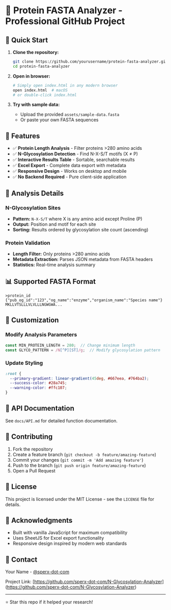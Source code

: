 # 🧬 Protein FASTA Analyzer - Professional GitHub Project

## 🚀 Quick Start

1. **Clone the repository:**
   ```bash
   git clone https://github.com/yourusername/protein-fasta-analyzer.git
   cd protein-fasta-analyzer
   ```

2. **Open in browser:**
   ```bash
   # Simply open index.html in any modern browser
   open index.html  # macOS
   # or double-click index.html
   ```

3. **Try with sample data:**
   - Upload the provided `assets/sample-data.fasta`
   - Or paste your own FASTA sequences

## 🔧 Features

- ✅ **Protein Length Analysis** - Filter proteins >280 amino acids
- ✅ **N-Glycosylation Detection** - Find N-X-S/T motifs (X ≠ P)
- ✅ **Interactive Results Table** - Sortable, searchable results
- ✅ **Excel Export** - Complete data export with metadata
- ✅ **Responsive Design** - Works on desktop and mobile
- ✅ **No Backend Required** - Pure client-side application

## 🧪 Analysis Details

### N-Glycosylation Sites
- **Pattern:** `N-X-S/T` where X is any amino acid except Proline (P)
- **Output:** Position and motif for each site
- **Sorting:** Results ordered by glycosylation site count (ascending)

### Protein Validation
- **Length Filter:** Only proteins >280 amino acids
- **Metadata Extraction:** Parses JSON metadata from FASTA headers
- **Statistics:** Real-time analysis summary

## 📊 Supported FASTA Format

```fasta
>protein_id {"pub_og_id":"123","og_name":"enzyme","organism_name":"Species name"}
MKLLVTSLLLVLVLLLNGWGWA...
```

## 🎨 Customization

### Modify Analysis Parameters
```javascript
const MIN_PROTEIN_LENGTH = 280;  // Change minimum length
const GLYCO_PATTERN = /N[^P][ST]/g;  // Modify glycosylation pattern
```

### Update Styling
```css
:root {
  --primary-gradient: linear-gradient(45deg, #667eea, #764ba2);
  --success-color: #28a745;
  --warning-color: #ffc107;
}
```

## 📝 API Documentation

See `docs/API.md` for detailed function documentation.

## 🤝 Contributing

1. Fork the repository
2. Create a feature branch (`git checkout -b feature/amazing-feature`)
3. Commit your changes (`git commit -m 'Add amazing feature'`)
4. Push to the branch (`git push origin feature/amazing-feature`)
5. Open a Pull Request

## 📄 License

This project is licensed under the MIT License - see the `LICENSE` file for details.

## 🙏 Acknowledgments

- Built with vanilla JavaScript for maximum compatibility
- Uses SheetJS for Excel export functionality
- Responsive design inspired by modern web standards

## 📧 Contact

Your Name - [@sperx-dot-com](https://github.com/sperx-dot-com)

Project Link: [https://github.com/sperx-dot-com/N-Glycosylation-Analyzer] (https://github.com/sperx-dot-com/N-Glycosylation-Analyzer)

---

⭐ Star this repo if it helped your research!
